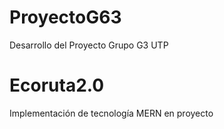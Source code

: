 # ProyectoG63
Desarrollo del Proyecto Grupo G3 UTP
# Ecoruta2.0
Implementación de tecnología MERN en proyecto

